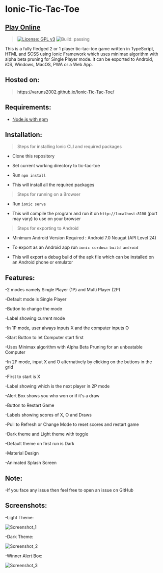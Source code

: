 # Ionic-Tic-Tac-Toe

<!--## [Downloads](https://github.com/VarunS2002/Ionic-Tic-Tac-Toe/releases)-->
## [Play Online](https://varuns2002.github.io/Ionic-Tic-Tac-Toe/)
>[![License: GPL v3](https://img.shields.io/badge/License-GPLv3-blue.svg)](https://www.gnu.org/licenses/gpl-3.0)
![Build: passing](https://img.shields.io/badge/build-passing-brightgreen)

This is a fully fledged 2 or 1 player tic-tac-toe game written in TypeScript, HTML and SCSS using Ionic Framework which uses minimax algorithm with alpha beta pruning for Single Player mode.
It can be exported to Android, iOS, Windows, MacOS, PWA or a Web App.

## Hosted on:
 
>https://varuns2002.github.io/Ionic-Tic-Tac-Toe/ 

## Requirements:

- [Node.js with npm](https://nodejs.org/en/download/)

## Installation:

>Steps for installing Ionic CLI and required packages

- Clone this repository

- Set current working directory to tic-tac-toe

- Run `npm install`

- This will install all the required packages

>Steps for running on a Browser

- Run `ionic serve`  

- This will compile the program and run it on `http://localhost:8100` (port may vary) to use on your browser

>Steps for exporting to Android

- Minimum Android Version Required : Android 7.0 Nougat (API Level 24)

- To export as an Android app run `ionic cordova build android`

- This will export a debug build of the apk file which can be installed on an Android phone or emulator  

## Features:

-2 modes namely Single Player (1P) and Multi Player (2P)

-Default mode is Single Player

-Button to change the mode

-Label showing current mode

-In 1P mode, user always inputs X and the computer inputs O

-Start Button to let Computer start first 

-Uses Minimax algorithm with Alpha Beta Pruning for an unbeatable Computer

-In 2P mode, input X and O alternatively by clicking on the buttons in the grid

-First to start is X

-Label showing which is the next player in 2P mode

-Alert Box shows you who won or if it's a draw

-Button to Restart Game

-Labels showing scores of X, O and Draws

-Pull to Refresh or Change Mode to reset scores and restart game

-Dark theme and Light theme with toggle

-Default theme on first run is Dark

-Material Design

-Animated Splash Screen


## Note:

-If you face any issue then feel free to open an issue on GitHub

## Screenshots:

-Light Theme:

![Screenshot_1](https://i.imgur.com/Eh3U9c4.png)

-Dark Theme:

![Screenshot_2](https://i.imgur.com/fbt9aNM.png)

-Winner Alert Box:

![Screenshot_3](https://i.imgur.com/thqxtct.png)
